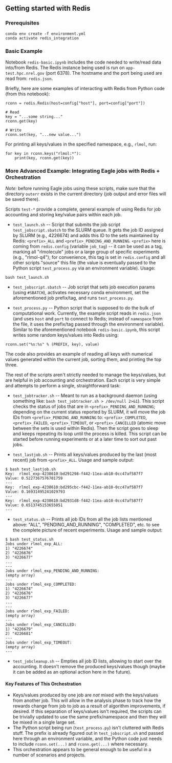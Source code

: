 ## Getting started with Redis

### Prerequisites

```
conda env create -f environment.yml 
conda activate redis_integration
```

### Basic Example

Notebook `redis-basic.ipynb` includes the code needed to write/read data into/from Redis. 
The Redis instance being used is run on `app-test.hpc.nrel.gov` (port 6378).
The hostname and the port being used are read from: `redis.json`.

Briefly, here are some examples of interacting with Redis from Python code (from this notebook):
```
rconn = redis.Redis(host=config["host"], port=config["port"])

# Read
key = "...some string..."
rconn.get(key)

# Write
rconn.set(key, "...new value...")
```

For printing all keys/values in the specified namespace, e.g., `rlmol`, run:
```
for key in rconn.keys("rlmol:*"):
    print(key, rconn.get(key))
```

### More Advanced Example: Integrating Eagle jobs with Redis + Orchestration

*Note:* before running Eagle jobs using these scripts, make sure that the directory `outerr` exists in the current directory
(job output and error files will be saved there).

Scripts `test-*` provide a complete, general example of using Redis for job accounting and storing key/value pairs within each job.

* `test_launch.sh` -- Script that submits the job script `test_jobscript.sbatch` to the SLURM queue. 
It gets the job ID assigned by SLURM (e.g., 4226674) and adds this ID 
to the sets maintained by Redis: `<prefix>_ALL` and `<prefix>_PENDING_AND_RUNNING`.
`<prefix>` here is coming from `redis.config` (variable `job_tag`) -- it can be used as a tag, marking all "rlmolecule" jobs 
or a large group of specific experiments (e.g., "rlmol-q4"); for convenience, this tag is set in `redis.config` and
all other scripts "source" this file (the value is eventually passed to the Python script `test_process.py` via an environment variable).
Usage:
```
bash test_launch.sh 
```
   
* `test_jobscript.sbatch` -- Job script that sets job execution params (using `#SBATCH`), activates necessary conda environment, set the aforementioned 
job prefix/tag, and runs `test_process.py`.

* `test_process.py` -- Python script that is supposed to do the bulk of computational work. Currently, the example script reads in 
`redis.json` (and uses `host` and `port` to connect to Redis; instead of `namespace` from the file, it uses the prefix/tag passed through the
environment variable). Similar to the aforementioned notebook `redis-basic.ipynb`, this script writes some random keys/values into Redis using:
```
rconn.set("%s:%s" % (PREFIX, key), value)
``` 
The code also provides an example of reading all keys with numerical values generated within the current job, sorting them, and printing the top three. 

The rest of the scripts aren't strictly needed to manage the keys/values, but are helpful in job accounting and orchestration. Each script is 
very simple and attempts to perform a single, straightforward task:

* `test_jobtracker.sh` -- Meant to run as a background daemon (using something like: `bash test_jobtracker.sh > /dev/null 2>&1`).
This script checks the status of jobs that are in `<prefix>_PENDING_AND_RUNNING`; depending on the current status
reported by SLURM, it will move the job IDs from `<prefix>_PENDING_AND_RUNNING` to: `<prefix>_COMPLETED`, `<prefix>_FAILED`, `<prefix>_TIMEOUT`,
or `<prefix>_CANCELLED` (atomic move between the sets is used within Redis). 
Then the script goes to sleep and keeps repeating its loop until the process is killed. 
This script can be started before running experiments or at a later time to sort out past jobs.

* `test_lastjob.sh` -- Prints all keys/values produced by the last (most recent) job from `<prefix>_ALL`. 
Usage and sample output:
```
$ bash test_lastjob.sh
Key:  rlmol_exp-4238610:bd291298-f442-11ea-ab10-0cc47af587f7
Value: 0.5227367576701759
---
Key:  rlmol_exp-4238610:bd295cbc-f442-11ea-ab10-0cc47af587f7
Value: 0.16931495241029793
---
Key:  rlmol_exp-4238610:bd2931d8-f442-11ea-ab10-0cc47af587f7
Value: 0.6513745153655051
---
```

* `test_status.sh` -- Prints all job IDs from all the job lists mentioned above: "ALL", "PENDING_AND_RUNNING", "COMPLETED", etc. to see the complete picture 
of recent experiments.
Usage and sample output:
```
$ bash test_status.sh 
Jobs under rlmol_exp_ALL:
1) "4226674"
2) "4226676"
3) "4226677"
...
---
Jobs under rlmol_exp_PENDING_AND_RUNNING:
(empty array)
---
Jobs under rlmol_exp_COMPLETED:
1) "4226674"
2) "4226676"
3) "4226677"
...
---
Jobs under rlmol_exp_FAILED:
(empty array)
---
Jobs under rlmol_exp_CANCELLED:
1) "4226679"
2) "4226681"
---
Jobs under rlmol_exp_TIMEOUT:
(empty array)
---
```

* `test_jobcleanup.sh` -- Empties all job ID lists, allowing to start over the accounting. It doesn't remove the produced keys/values though (maybe it can be added as an optional action here in the future).
  
#### Key Features of This Orchestration
* Keys/values produced by one job are *not* mixed with the keys/values from another job. This will allow in the analysis phase to track how the rewards change from job to job as a result of algorithm improvements, if desired. If this separation of keys/values isn't required, the scripts can be trivially updated to use the same prefix/namespace and then they will be mixed in a single large set.
* The Python script being run (`test_process.py`) isn't cluttered with Redis stuff. The prefix is already figured out in `test_jobscript.sh` and passed here through an environment variable, and the Python code just needs to include `rconn.set(...)` and `rconn.get(...)` where necessary.
* This orchestration appears to be general enough to be useful in a number of scenarios and projects.

